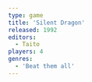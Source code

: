 ```yaml
---
type: game
title: 'Silent Dragon'
released: 1992
editors: 
  - Taito
players: 4
genres:
  - 'Beat them all'
---
```

